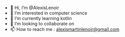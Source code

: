 - 👋 Hi, I’m @AlexisLenoir
- 👀 I’m interested in computer science
- 🌱 I’m currently learning kotlin
- 💞️ I’m looking to collaborate on
- 📫 How to reach me : alexismartinlenoir@gmail.com

<!---
AlexisLenoir/AlexisLenoir is a ✨ special ✨ repository because its `README.md` (this file) appears on your GitHub profile.
You can click the Preview link to take a look at your changes.
--->

